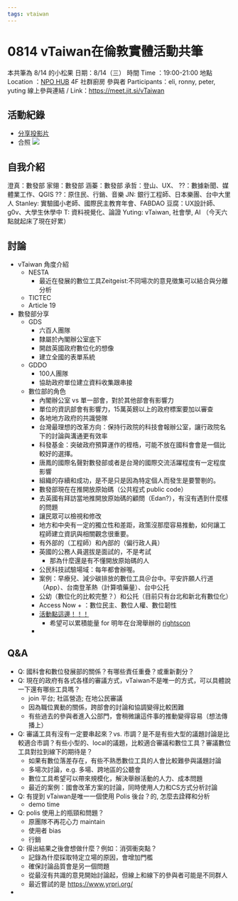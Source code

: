 ```yaml
---
tags: vtaiwan 
---
```

# 0814 vTaiwan在倫敦實體活動共筆
本共筆為 8/14  的小松果
日期：8/14（三）
時間 Time ：19:00-21:00
地點 Location ：[NPO HUB](https://g.co/kgs/ZYBr5BL) 4F 社群廚房
參與者 Participants：eli, ronny, peter, yuting
線上參與連結 / Link：https://meet.jit.si/vTaiwan

## 活動紀錄
- [分享投影片](https://docs.google.com/presentation/d/1N_gu7LeBfqe9orIejOA4QtwN0hfqMvLlePfAoofT2nk/edit?usp=sharing)
- 合照
![](https://s3-ap-northeast-1.amazonaws.com/g0v-hackmd-images/uploads/upload_e204ced613d78234ad32c3b5d9240414.jpg)


## 自我介紹
澄真：數發部
家翎：數發部
涵蓁：數發部
承哲：登山、UX、
??：數據新聞、媒體業工作、QGIS
??：原住民、行銷、音樂
JN: 銀行工程師、日本樂團、台中大里人
Stanley: 實驗國小老師、國際民主教育年會、FABDAO
豆腐：UX設計師、g0v、大學生休學中
T: 資料視覺化、論證
Yuting: vTaiwan, 社會學, AI （今天六點就起床了現在好累）

## 討論
- vTaiwan 角度介紹
  - NESTA
      - 最近在發展的數位工具Zeitgeist:不同場次的意見徵集可以結合與分離分析
  - TICTEC
  - Article 19
- 數發部分享
  - GDS
     - 六百人團隊
     - 隸屬於內閣辦公室底下
     - 開啟英國政府數位化的想像
     - 建立全國的表單系統
  - GDDO
     - 100人團隊
     - 協助政府單位建立資料收集跟串接
  - 數位部的角色
     - 內閣辦公室 vs 單一部會，對於其他部會有影響力
     - 單位的資訊部會有影響力，15萬英鎊以上的政府標案要加以審查
     - 各地地方政府的共識營隊
     - 台灣最理想的改革方向：保持行政院的科技會報辦公室，讓行政院名下的討論與溝通更有效率
     - 科發基金：突破政府預算運作的桎梏，可能不放在國科會會是一個比較好的選擇。
     - 唐鳳的國際名聲對數發部或者是台灣的國際交流活躍程度有一定程度影響
     - 組織的存續和成功，是不是只是因為特定個人而發生是要警剔的。
    - 數發部現在在推開放原始碼（公共程式 public code）
    - 去英國有拜訪當地推開放原始碼的顧問（Edan?），有沒有遇到什麼樣的問題
    - 讓民眾可以檢視和修改 
    - 地方和中央有一定的獨立性和差距，政策沒那麼容易推動，如何讓工程師建立資訊與相關觀念很重要。
    - 有外部的（工程師）和內部的（偏行政人員）
    - 英國的公務人員選拔是面試的，不是考試
        - 那為什麼還是有不懂開放原始碼的人
    - 公民科技試驗場域：每年都會辦喔。
    - 案例：早療兒、減少碳排放的數位工具＠台中。平安許願人行道（App）、台南登革熱（計算噴藥量）、台中公托
    - 公幼（數位化的比較完整？）和公托（目前只有台北和新北有數位化）
    - Access Now + ：數位民主、數位人權、數位韌性
    - [活動點這邊！！！](https://www.accessnow.org/rsvp-2024-aprigf-side-event/)
        - 希望可以累積能量 for 明年在台灣舉辦的  [rightscon](https://www.rightscon.org/)
    - 

## Q&A
- Q: 國科會和數位發展部的關係？有哪些責任重疊？或重新劃分？
- Q: 現在的政府有各式各樣的審議方式，vTaiwan不是唯一的方式，可以具體說一下還有哪些工具嗎？
    - join 平台; 社區營造; 在地公民審議
    - 因為職位異動的關係，跨部會的討論和協調變得比較困難
    - 有些過去的參與者進入公部門，會稍微讓這件事的推動變得容易（想法傳播上）
- Q: 審議工具有沒有一定要串起來？vs. 市調？是不是有些大型的議題討論是比較適合市調？有些小型的、local的議題，比較適合審議和數位工具？審議數位工具對拉到線下的期待是？
    - 如果有數位落差存在，有些不熟悉數位工具的人會比較難參與議題討論
    - 多場次討論，e.g. 多場、跨地區的公聽會
    - 數位工具希望可以帶來規模化，解決舉辦活動的人力、成本問題
    - 最近的案例：國會改革方案的討論，同時使用人力和CS方式分析討論
- Q: 有提到 vTaiwan是唯一一個使用 Polis 後台？的, 怎麼去詮釋和分析
    - demo time
- Q: polis 使用上的瓶頸和問題？
    - 原團隊不再花心力 maintain
    - 使用者 bias
    - 行銷
- Q: 得出結果之後會想做什麼？例如：消弭衝突點？
    - 記錄為什麼採取特定立場的原因，會增加門檻
    - 確保討論品質會是另一個問題
    - 從最沒有共識的意見開始討論起，但線上和線下的參與者可能是不同群人
    - 最近嘗試的是 https://www.yrpri.org/
- 
